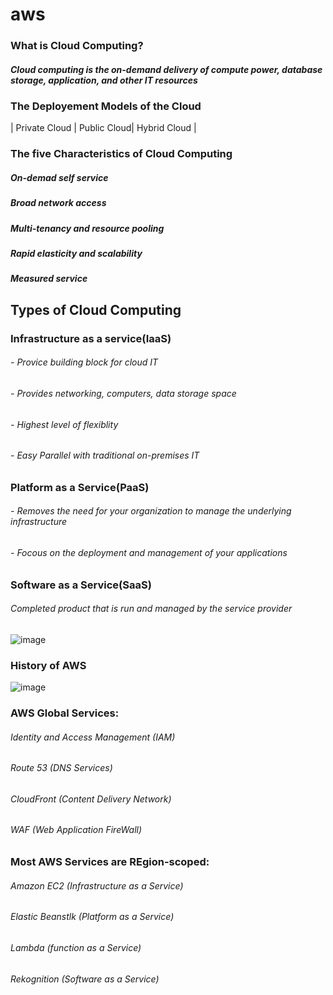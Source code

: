 # aws

### What is Cloud Computing? 
##### Cloud computing is the on-demand delivery of compute power, database storage, application, and other IT resources

### The Deployement Models of the Cloud
| Private Cloud      | Public Cloud| Hybrid Cloud |

### The five Characteristics of Cloud Computing
##### On-demad self service
##### Broad network access
##### Multi-tenancy and resource pooling
##### Rapid elasticity and scalability
##### Measured service

## Types of Cloud Computing 
### Infrastructure as a service(IaaS)
###### - Provice building block for cloud IT
###### - Provides networking, computers, data storage space
###### - Highest level of flexiblity
###### - Easy Parallel with traditional on-premises IT

### Platform as a Service(PaaS)
###### - Removes the need for your organization to  manage the underlying infrastructure
###### - Focous on the deployment and management of your applications

### Software as a Service(SaaS)
###### Completed product that is run and managed by the service provider


![image](https://github.com/user-attachments/assets/d62b8e3b-63a5-4040-af11-da19a445fafa)


### History of AWS 
![image](https://github.com/user-attachments/assets/6738ac60-d7fb-481a-8f00-f9fc679dc318)



### AWS Global Services:
###### Identity and Access Management (IAM)
###### Route 53 (DNS Services)
###### CloudFront (Content Delivery Network)
###### WAF (Web Application FireWall)

### Most AWS Services are REgion-scoped:
###### Amazon EC2 (Infrastructure as a Service)
###### Elastic Beanstlk (Platform as a Service)
###### Lambda (function as a Service)
###### Rekognition (Software as a Service)


